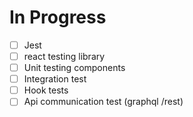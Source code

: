 # In Progress

* [ ] Jest
* [ ] react testing library
* [ ] Unit testing components
* [ ] Integration test
* [ ] Hook tests
* [ ] Api communication test (graphql /rest)
